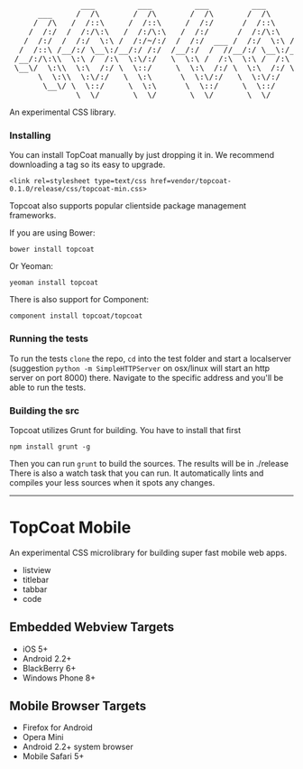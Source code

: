 <pre>
               ___         ___         ___         ___         ___                         
      ___     /  /\       /  /\       /  /\       /  /\       /  /\        ___            
     /  /\   /  /::\     /  /::\     /  /:/      /  /::\     /  /::\      /  /\           
    /  /:/  /  /:/\:\   /  /:/\:\   /  /:/      /  /:/\:\   /  /:/\:\    /  /:/           
   /  /:/  /  /:/  \:\ /  /:/~/:/  /  /:/  ___ /  /:/  \:\ /  /:/~/::\  /  /:/            
  /  /::\ /__/:/ \__\:/__/:/ /:/  /__/:/  /  //__/:/ \__\:/__/:/ /:/\:\/  /::\            
 /__/:/\:\\  \:\ /  /:\  \:\/:/   \  \:\ /  /:\  \:\ /  /:\  \:\/:/__\/__/:/\:\           
 \__\/  \:\\  \:\  /:/ \  \::/     \  \:\  /:/ \  \:\  /:/ \  \::/    \__\/  \:\          
      \  \:\\  \:\/:/   \  \:\      \  \:\/:/   \  \:\/:/   \  \:\         \  \:\         
       \__\/ \  \::/     \  \:\      \  \::/     \  \::/     \  \:\         \__\/         
              \__\/       \__\/       \__\/       \__\/       \__\/                        
</pre>

An experimental CSS library.


### Installing

You can install TopCoat manually by just dropping it in. We recommend downloading a tag so its easy to upgrade.

    <link rel=stylesheet type=text/css href=vendor/topcoat-0.1.0/release/css/topcoat-min.css>

Topcoat also supports popular clientside package management frameworks.

If you are using Bower:

    bower install topcoat

Or Yeoman:

    yeoman install topcoat

There is also support for Component:

    component install topcoat/topcoat

### Running the tests

To run the tests `clone` the repo, `cd` into the test folder and start a localserver (suggestion `python -m SimpleHTTPServer` on osx/linux will start an http server on port 8000) there. Navigate to the specific address and you'll be able to run the tests. 

### Building the src

Topcoat utilizes Grunt for building. You have to install that first

    npm install grunt -g

Then you can run `grunt` to build the sources. The results will be in ./release
There is also a watch task that you can run. It automatically lints and compiles your less sources when it spots any changes.

---

# TopCoat Mobile

An experimental CSS microlibrary for building super fast mobile web apps.

- listview
- titlebar
- tabbar
- code

## Embedded Webview Targets

- iOS 5+
- Android 2.2+
- BlackBerry 6+
- Windows Phone 8+

## Mobile Browser Targets

- Firefox for Android
- Opera Mini
- Android 2.2+ system browser
- Mobile Safari 5+

